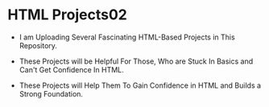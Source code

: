 
# HTML Projects02

- I am Uploading Several Fascinating HTML-Based Projects in This Repository.

- These Projects will be Helpful For Those, Who are Stuck In Basics and Can't Get Confidence In HTML.

- These Projects will Help Them To Gain Confidence in HTML and Builds a Strong Foundation.

